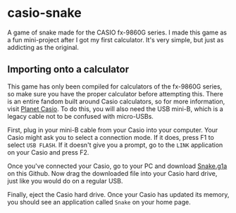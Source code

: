 # casio-snake
A game of snake made for the CASIO fx-9860G series.
I made this game as a fun mini-project after I got my first calculator. It's very simple, but just as addicting as the original.

## Importing onto a calculator

This game has only been compiled for calculators of the fx-9860G series, so make sure you have the proper calculator before attempting this. There is an entire fandom built around Casio calculators, so for more information, visit [Planet Casio](https://www.planet-casio.com). To do this, you will also need the USB mini-B, which is a legacy cable not to be confused with micro-USBs.

First, plug in your mini-B cable from your Casio into your computer. Your Casio might ask you to select a connection mode. If it does, press F1 to select `USB FLASH`. If it doesn't give you a prompt, go to the `LINK` application on your Casio and press F2.

Once you've connected your Casio, go to your PC and download [Snake.g1a](https://github.com/AwesomeZachYT/casio-snake/raw/refs/heads/main/Snake.g1a) on this Github. Now drag the downloaded file into your Casio hard drive, just like you would do on a regular USB.

Finally, eject the Casio hard drive. Once your Casio has updated its memory, you should see an application called `Snake` on your home page.
